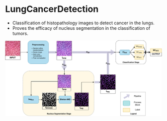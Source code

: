 # LungCancerDetection

- Classification of histopathology images to detect cancer in the lungs.    
- Proves the efficacy of nucleus segmentation in the classification of tumors.

![Proposed Pipeline](./figures/DrawIO/Overall-Flowchart_V3.drawio.png)
